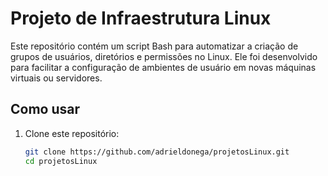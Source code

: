 # Projeto de Infraestrutura Linux

Este repositório contém um script Bash para automatizar a criação de grupos de usuários, diretórios e permissões no Linux. Ele foi desenvolvido para facilitar a configuração de ambientes de usuário em novas máquinas virtuais ou servidores.

## Como usar

1. Clone este repositório:
   ```bash
   git clone https://github.com/adrieldonega/projetosLinux.git
   cd projetosLinux
